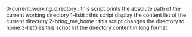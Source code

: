 0-current_working_directory : this script prints the absolute path of the current working directory 
1-listit : this script display the content list of the current directory
2-bring_me_home : this script changes the directory to home
3-listfiles:this script list the directory content in long format

